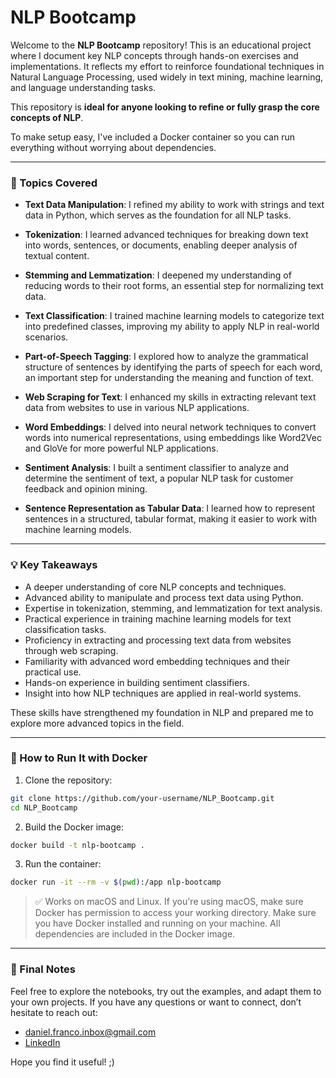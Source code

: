 # NLP Bootcamp

Welcome to the **NLP Bootcamp** repository! This is an educational project where I document key NLP concepts through hands-on exercises and implementations. It reflects my effort to reinforce foundational techniques in Natural Language Processing, used widely in text mining, machine learning, and language understanding tasks.

This repository is **ideal for anyone looking to refine or fully grasp the core concepts of NLP**.

To make setup easy, I've included a Docker container so you can run everything without worrying about dependencies.

---

### 📘 Topics Covered

- **Text Data Manipulation**: I refined my ability to work with strings and text data in Python, which serves as the foundation for all NLP tasks.
  
- **Tokenization**: I learned advanced techniques for breaking down text into words, sentences, or documents, enabling deeper analysis of textual content.

- **Stemming and Lemmatization**: I deepened my understanding of reducing words to their root forms, an essential step for normalizing text data.

- **Text Classification**: I trained machine learning models to categorize text into predefined classes, improving my ability to apply NLP in real-world scenarios.

- **Part-of-Speech Tagging**: I explored how to analyze the grammatical structure of sentences by identifying the parts of speech for each word, an important step for understanding the meaning and function of text.

- **Web Scraping for Text**: I enhanced my skills in extracting relevant text data from websites to use in various NLP applications.

- **Word Embeddings**: I delved into neural network techniques to convert words into numerical representations, using embeddings like Word2Vec and GloVe for more powerful NLP applications.

- **Sentiment Analysis**: I built a sentiment classifier to analyze and determine the sentiment of text, a popular NLP task for customer feedback and opinion mining.

- **Sentence Representation as Tabular Data**: I learned how to represent sentences in a structured, tabular format, making it easier to work with machine learning models.

---

### 💡 Key Takeaways

- A deeper understanding of core NLP concepts and techniques.
- Advanced ability to manipulate and process text data using Python.
- Expertise in tokenization, stemming, and lemmatization for text analysis.
- Practical experience in training machine learning models for text classification tasks.
- Proficiency in extracting and processing text data from websites through web scraping.
- Familiarity with advanced word embedding techniques and their practical use.
- Hands-on experience in building sentiment classifiers.
- Insight into how NLP techniques are applied in real-world systems.

These skills have strengthened my foundation in NLP and prepared me to explore more advanced topics in the field.

---

### 🐳 How to Run It with Docker

1. Clone the repository:

```bash
git clone https://github.com/your-username/NLP_Bootcamp.git
cd NLP_Bootcamp
```

2. Build the Docker image:

```bash
docker build -t nlp-bootcamp .
```

3. Run the container:
```bash 
docker run -it --rm -v $(pwd):/app nlp-bootcamp
```
> ✅ Works on macOS and Linux. If you're using macOS, make sure Docker has permission to access your working directory.
> Make sure you have Docker installed and running on your machine. All dependencies are included in the Docker image.

---

### 👋 Final Notes
Feel free to explore the notebooks, try out the examples, and adapt them to your own projects. 
If you have any questions or want to connect, don’t hesitate to reach out:

-  [daniel.franco.inbox@gmail.com](mailto:daniel.franco.inbox@gmail.com)  
-  [LinkedIn](https://www.linkedin.com/in/daniel-abrantes-franco/)

Hope you find it useful! ;)